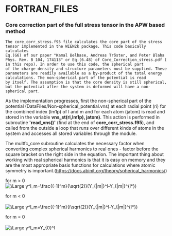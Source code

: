 # FORTRAN_FILES
<h3>Core correction part of the full stress tensor in the APW based method</h3>

    The core_corr_stress.f95 file calculates the core part of the stress 
    tensor implemented in the WIEN2k package. This code basically calculates 
    Eq.(G6) of our paper "Kamal Belbase, Andreas Tröster, and Peter Blaha 
    Phys. Rev. B 104, 174113" or Eq.(6.48) of Core_Correction_stress.pdf (
    in this repo). In order to use this code, the spherical part 
    of the charge density and structure parameters must be supplied. These 
    parameters are readily available as a by-product of the total energy 
    calculations. The non-spherical part of the potential is read 
    by itself. The assumption is that the core density is still spherical, 
    but the potential after the system is deformed will have a non-spherical part.
     
<p>As the implementation progresses, first the non-spherical part of the potential (DataFiles/Non-spherical_potential.vns) at each radial point (ri) for the combined index (lm1p) of l and m and for each atom (jatom) is read and stored in the variable <b>vns_st(ri,lm1p), jatom)</b>. This action is performed in subroutine <b>'read_vns()'</b> (find at the end of <b>core_corr_stress.f95</b>), and called from the outside a loop that runs over different kinds of atoms in the system and accesses all stored variables through the module. </p>

The multfc_core subroutine calculates the necessary factor when converting complex spherical harmonics to real ones - factor before the square bracket on the right side in the equation. The important thing about working with real spherical harmonics is that it is easy on memory and they are the most appropriate basis functions for calculations where atomic symmetry is important.(https://docs.abinit.org/theory/spherical_harmonics/)<br>


for m > 0 <br>
![\Large y^l_m=\frac{(-1)^m}{\sqrt(2)}(Y_{|m|}^l-Y_{|m|}^{l*})](https://latex.codecogs.com/svg.latex?\Large&space;y^l_m=\frac{(-1)^m}{\sqrt(2)}(Y_{m}^l+Y_{m}^{l*}) ) 
      
for m < 0 <br>  
![\Large y^l_m=\frac{(-1)^m}{i\sqrt(2)}(Y_{|m|}^l-Y_{|m|}^{l*})](https://latex.codecogs.com/svg.latex?\Large&space;y^l_m=\frac{(-1)^m}{i\sqrt(2)}(Y_{|m|}^l-Y_{|m|}^{l*}) ) 

for m = 0 <br>  
![\Large y^l_m=Y_{0}^l](https://latex.codecogs.com/svg.latex?\Large&space;y^l_m=Y_{0}^l ) 




